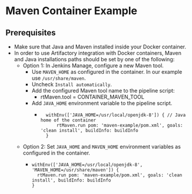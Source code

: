 # Maven Container Example
## Prerequisites
* Make sure that Java and Maven installed inside your Docker container.
* In order to use Artifactory integration with Docker containers, Maven and Java installations paths should be set by one of the following:
    * Option 1: In Jenkins Manage, configure a new Maven tool.
        * Use `MAVEN_HOME` as configured in the container. In our example use `/usr/share/maven`.
        * Uncheck `Install automatically`.
        * Add the configured Maven tool name to the pipeline script:
            * rtMaven.tool = CONTAINER_MAVEN_TOOL
        * Add `JAVA_HOME` environment variable to the pipeline script.
            *       withEnv(['JAVA_HOME=/usr/local/openjdk-8']) { // Java home of the container
                        rtMaven.run pom: 'maven-example/pom.xml', goals: 'clean install', buildInfo: buildInfo
                    }
    * Option 2: Set `JAVA_HOME` and `MAVEN_HOME` environment variables as configured in the container.
        *     withEnv(['JAVA_HOME=/usr/local/openjdk-8', 'MAVEN_HOME=/usr/share/maven']) {
                rtMaven.run pom: 'maven-example/pom.xml', goals: 'clean install', buildInfo: buildInfo
              }